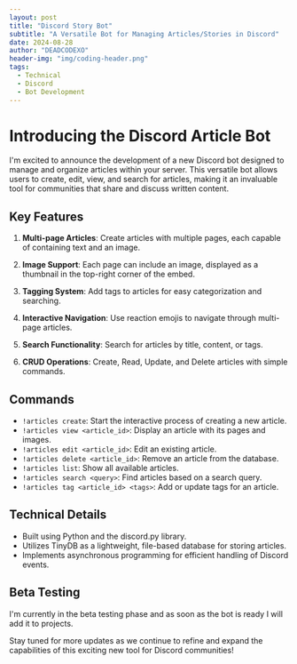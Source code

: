 ```yaml
---
layout: post
title: "Discord Story Bot"
subtitle: "A Versatile Bot for Managing Articles/Stories in Discord"
date: 2024-08-28
author: "DEADCODEXO"
header-img: "img/coding-header.png"
tags:
  - Technical
  - Discord
  - Bot Development
---
```


# Introducing the Discord Article Bot

I'm excited to announce the development of a new Discord bot designed to manage and organize articles within your server. This versatile bot allows users to create, edit, view, and search for articles, making it an invaluable tool for communities that share and discuss written content.

## Key Features

1. **Multi-page Articles**: Create articles with multiple pages, each capable of containing text and an image.

2. **Image Support**: Each page can include an image, displayed as a thumbnail in the top-right corner of the embed.

3. **Tagging System**: Add tags to articles for easy categorization and searching.

4. **Interactive Navigation**: Use reaction emojis to navigate through multi-page articles.

5. **Search Functionality**: Search for articles by title, content, or tags.

6. **CRUD Operations**: Create, Read, Update, and Delete articles with simple commands.

## Commands

- `!articles create`: Start the interactive process of creating a new article.
- `!articles view <article_id>`: Display an article with its pages and images.
- `!articles edit <article_id>`: Edit an existing article.
- `!articles delete <article_id>`: Remove an article from the database.
- `!articles list`: Show all available articles.
- `!articles search <query>`: Find articles based on a search query.
- `!articles tag <article_id> <tags>`: Add or update tags for an article.

## Technical Details

- Built using Python and the discord.py library.
- Utilizes TinyDB as a lightweight, file-based database for storing articles.
- Implements asynchronous programming for efficient handling of Discord events.

## Beta Testing

I'm currently in the beta testing phase and as soon as the bot is ready I will add it to projects.

Stay tuned for more updates as we continue to refine and expand the capabilities of this exciting new tool for Discord communities!
